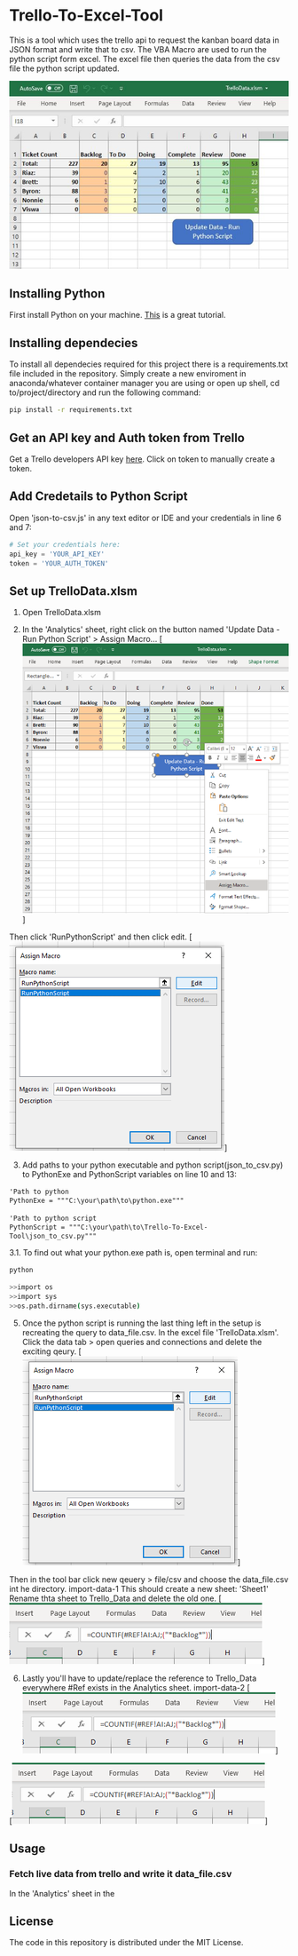 # Trello-To-Excel-Tool
This is a tool which uses the trello api to request the kanban board data in JSON format and write that to csv. The VBA Macro are used to run the python script form excel. The excel file then queries the data from the csv file the python script updated.

[![Image](./assests/main-img.PNG)](https://github.com/ByronDev121/Trello-To-Excel-Tool/)

Installing Python
--------------
First install Python on your machine. [This](https://www.howtogeek.com/197947/how-to-install-python-on-windows/) is a great tutorial.

Installing dependecies 
--------------
To install all dependecies required for this project there is a requirements.txt file included in the repository. Simply create a new enviroment in anaconda/whatever container manager you are using or open up shell, cd to/project/directory and run the following command:

```bash
pip install -r requirements.txt 
```

Get an API key and Auth token from Trello
--------------
Get a Trello developers API key [here](https://trello.com/app-key/). Click on token to manually create a token.

Add Credetails to Python Script
------
Open 'json-to-csv.js' in any text editor or IDE and your credentials in line 6 and 7:
```python
# Set your credentials here:
api_key = 'YOUR_API_KEY'
token = 'YOUR_AUTH_TOKEN'
```

Set up TrelloData.xlsm 
------
1. Open TrelloData.xlsm 

2. In the 'Analytics' sheet, right click on the button named 'Update Data - Run Python Script' > Assign Macro...
[![Image](./assests/open-marcos-1.png)]

Then click 'RunPythonScript' and then click edit.
[![Image](./assests/open-marcos-2.png)]

3. Add paths to your python executable and python script(json_to_csv.py) to PythonExe and PythonScript variables on line 10 and 13:
```vba
'Path to python
PythonExe = """C:\your\path\to\python.exe"""

'Path to python script
PythonScript = """C:\your\path\to\Trello-To-Excel-Tool\json_to_csv.py"""
```

3.1. To find out what your python.exe path is, open terminal and run:
```bash
python
```

```bash
>>import os
>>import sys
>>os.path.dirname(sys.executable)
```

5. Once the python script is running the last thing left in the setup is recreating the query to data_file.csv. In the excel file 'TrelloData.xlsm'. Click the data tab > open queries and connections and delete the exciting qeury. 
[![Image](./assests/open-marcos-2.png)]

Then in the tool bar click new qeuery > file/csv and choose the data_file.csv int he directory.
import-data-1
This should create a new sheet: 'Sheet1' Rename thta sheet to Trello_Data and delete the old one. 
[![Image](./assests/import-data-3.png)]

6. Lastly you'll have to update/replace the reference to Trello_Data everywhere #Ref exists in the Analytics sheet.
import-data-2
[![Image](./assests/import-data-3.png)]

[![Image](./assests/import-data-3.png)]

Usage
--------------
### Fetch live data from trello and write it data_file.csv
In the 'Analytics' sheet in the 

License
-------

The code in this repository is distributed under the MIT License.


